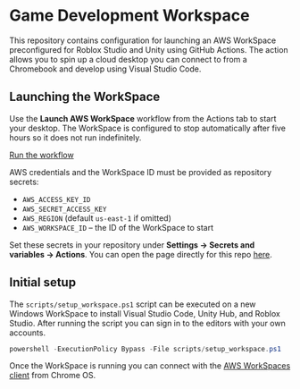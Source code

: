 # Game Development Workspace

This repository contains configuration for launching an AWS WorkSpace preconfigured for Roblox Studio and Unity using GitHub Actions. The action allows you to spin up a cloud desktop you can connect to from a Chromebook and develop using Visual Studio Code.

## Launching the WorkSpace

Use the **Launch AWS WorkSpace** workflow from the Actions tab to start your desktop. The WorkSpace is configured to stop automatically after five hours so it does not run indefinitely.

[Run the workflow](../../actions/workflows/aws-workspace.yml)

AWS credentials and the WorkSpace ID must be provided as repository secrets:

- `AWS_ACCESS_KEY_ID`
- `AWS_SECRET_ACCESS_KEY`
- `AWS_REGION` (default `us-east-1` if omitted)
- `AWS_WORKSPACE_ID` – the ID of the WorkSpace to start

Set these secrets in your repository under **Settings → Secrets and variables → Actions**. You can open the page directly for this repo [here](../../settings/secrets/actions).

## Initial setup

The `scripts/setup_workspace.ps1` script can be executed on a new Windows WorkSpace to install Visual Studio Code, Unity Hub, and Roblox Studio. After running the script you can sign in to the editors with your own accounts.

```powershell
powershell -ExecutionPolicy Bypass -File scripts/setup_workspace.ps1
```

Once the WorkSpace is running you can connect with the [AWS WorkSpaces client](https://clients.amazonworkspaces.com/) from Chrome OS.

